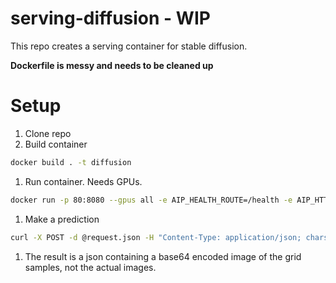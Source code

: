 # serving-diffusion - WIP

This repo creates a serving container for stable diffusion.

**Dockerfile is messy and needs to be cleaned up**

# Setup

1. Clone repo
1. Build container

  ```bash
  docker build . -t diffusion
  ```
1. Run container. Needs GPUs.

  ```bash
  docker run -p 80:8080 --gpus all -e AIP_HEALTH_ROUTE=/health -e AIP_HTTP_PORT=8080 -e AIP_PREDICT_ROUTE=/predict diffusion -d
  ```

1. Make a prediction

  ```bash
  curl -X POST -d @request.json -H "Content-Type: application/json; charset=utf-8" localhost/predict >> response.json
  ```
  
 1. The result is a json containing a base64 encoded image of the grid samples, not the actual images.
